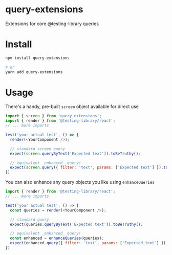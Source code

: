 # query-extensions
Extensions for core @testing-library queries

# Install
```sh
npm install query-extensions

# or
yarn add query-extensions
```

# Usage

There's a handy, pre-built `screen` object available for direct use
```js
import { screen } from 'query-extensions';
import { render } from '@testing-library/react';
// ... more imports

test('your actual test', () => {
  render(<YourComponent />);

  // standard screen query
  expect(screen.queryByText('Expected text')).toBeTruthy();

  // equivalent _enhanced_ query!
  expect(screen.query({ filter: 'text', params: ['Expected text'] }).toBeTruthy();
})
```

You can also enhance any query objects you like using `enhanceQueries`

```js
import { render } from '@testing-library/react';
// ... more imports

test('your actual test', () => {
  const queries = render(<YourComponent />);

  // standard query
  expect(queries.queryByText('Expected text')).toBeTruthy();

  // equivalent _enhanced_ query!
  const enhanced = enhanceQueries(queries);
  expect(enhanced.query({ filter: 'text', params: ['Expected text'] }).toBeTruthy();
})
```
